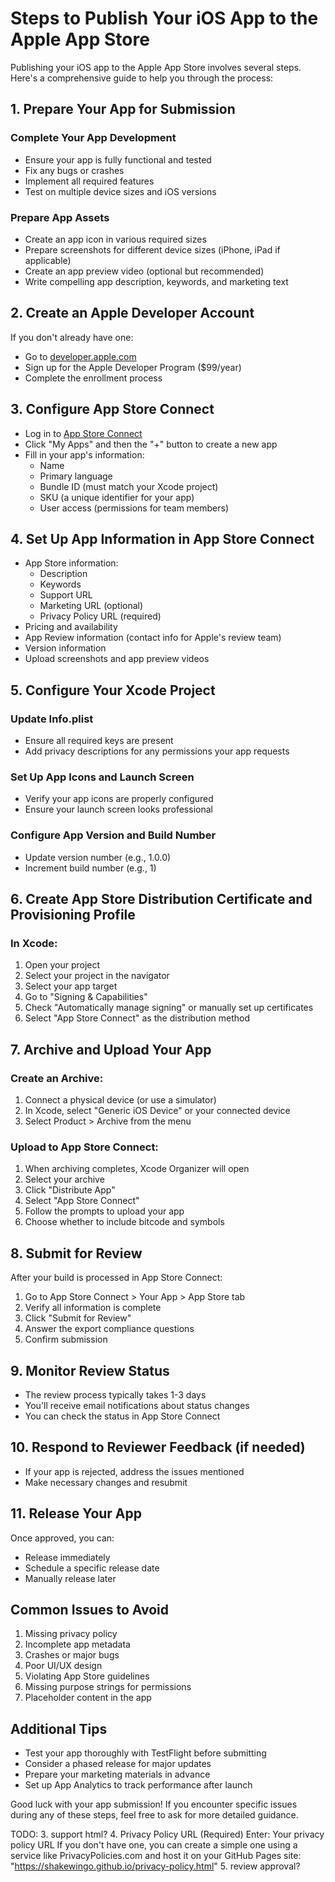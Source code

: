 # Steps to Publish Your iOS App to the Apple App Store

Publishing your iOS app to the Apple App Store involves several steps. Here's a comprehensive guide to help you through the process:

## 1. Prepare Your App for Submission

### Complete Your App Development
- Ensure your app is fully functional and tested
- Fix any bugs or crashes
- Implement all required features
- Test on multiple device sizes and iOS versions

### Prepare App Assets
- Create an app icon in various required sizes
- Prepare screenshots for different device sizes (iPhone, iPad if applicable)
- Create an app preview video (optional but recommended)
- Write compelling app description, keywords, and marketing text

## 2. Create an Apple Developer Account

If you don't already have one:
- Go to [developer.apple.com](https://developer.apple.com)
- Sign up for the Apple Developer Program ($99/year)
- Complete the enrollment process

## 3. Configure App Store Connect

- Log in to [App Store Connect](https://appstoreconnect.apple.com)
- Click "My Apps" and then the "+" button to create a new app
- Fill in your app's information:
  - Name
  - Primary language
  - Bundle ID (must match your Xcode project)
  - SKU (a unique identifier for your app)
  - User access (permissions for team members)

## 4. Set Up App Information in App Store Connect

- App Store information:
  - Description
  - Keywords
  - Support URL
  - Marketing URL (optional)
  - Privacy Policy URL (required)
- Pricing and availability
- App Review information (contact info for Apple's review team)
- Version information
- Upload screenshots and app preview videos

## 5. Configure Your Xcode Project

### Update Info.plist
- Ensure all required keys are present
- Add privacy descriptions for any permissions your app requests

### Set Up App Icons and Launch Screen
- Verify your app icons are properly configured
- Ensure your launch screen looks professional

### Configure App Version and Build Number
- Update version number (e.g., 1.0.0)
- Increment build number (e.g., 1)

## 6. Create App Store Distribution Certificate and Provisioning Profile

### In Xcode:
1. Open your project
2. Select your project in the navigator
3. Select your app target
4. Go to "Signing & Capabilities"
5. Check "Automatically manage signing" or manually set up certificates
6. Select "App Store Connect" as the distribution method

## 7. Archive and Upload Your App

### Create an Archive:
1. Connect a physical device (or use a simulator)
2. In Xcode, select "Generic iOS Device" or your connected device
3. Select Product > Archive from the menu

### Upload to App Store Connect:
1. When archiving completes, Xcode Organizer will open
2. Select your archive
3. Click "Distribute App"
4. Select "App Store Connect"
5. Follow the prompts to upload your app
6. Choose whether to include bitcode and symbols

## 8. Submit for Review

After your build is processed in App Store Connect:
1. Go to App Store Connect > Your App > App Store tab
2. Verify all information is complete
3. Click "Submit for Review"
4. Answer the export compliance questions
5. Confirm submission

## 9. Monitor Review Status

- The review process typically takes 1-3 days
- You'll receive email notifications about status changes
- You can check the status in App Store Connect

## 10. Respond to Reviewer Feedback (if needed)

- If your app is rejected, address the issues mentioned
- Make necessary changes and resubmit

## 11. Release Your App

Once approved, you can:
- Release immediately
- Schedule a specific release date
- Manually release later

## Common Issues to Avoid

1. Missing privacy policy
2. Incomplete app metadata
3. Crashes or major bugs
4. Poor UI/UX design
5. Violating App Store guidelines
6. Missing purpose strings for permissions
7. Placeholder content in the app

## Additional Tips

- Test your app thoroughly with TestFlight before submitting
- Consider a phased release for major updates
- Prepare your marketing materials in advance
- Set up App Analytics to track performance after launch

Good luck with your app submission! If you encounter specific issues during any of these steps, feel free to ask for more detailed guidance.


TODO: 
3. support html?
4. Privacy Policy URL (Required)
Enter: Your privacy policy URL
If you don't have one, you can create a simple one using a service like PrivacyPolicies.com and host it on your GitHub Pages site: "https://shakewingo.github.io/privacy-policy.html"
5. review approval?